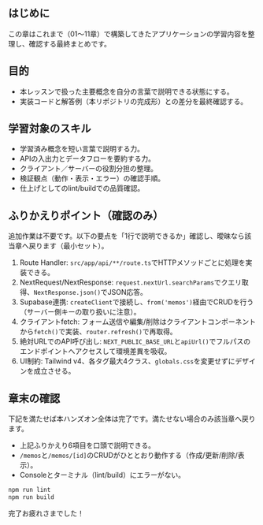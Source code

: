 ## はじめに

この章はこれまで（01〜11章）で構築してきたアプリケーションの学習内容を整理し、確認する最終まとめです。

## 目的

- 本レッスンで扱った主要概念を自分の言葉で説明できる状態にする。
- 実装コードと解答例（本リポジトリの完成形）との差分を最終確認する。

## 学習対象のスキル

- 学習済み概念を短い言葉で説明する力。
- APIの入出力とデータフローを要約する力。
- クライアント／サーバーの役割分担の整理。
- 検証観点（動作・表示・エラー）の確認手順。
- 仕上げとしてのlint/buildでの品質確認。

## ふりかえりポイント（確認のみ）

追加作業は不要です。以下の要点を「1行で説明できるか」確認し、曖昧なら該当章へ戻ります（最小セット）。

1. Route Handler: `src/app/api/**/route.ts`でHTTPメソッドごとに処理を実装できる。
2. NextRequest/NextResponse: `request.nextUrl.searchParams`でクエリ取得、`NextResponse.json()`でJSON応答。
3. Supabase連携: `createClient`で接続し、`from('memos')`経由でCRUDを行う（サーバー側キーの取り扱いに注意）。
4. クライアントfetch: フォーム送信や編集/削除はクライアントコンポーネントから`fetch()`で実装、`router.refresh()`で再取得。
5. 絶対URLでのAPI呼び出し: `NEXT_PUBLIC_BASE_URL`と`apiUrl()`でフルパスのエンドポイントへアクセスして環境差異を吸収。
6. UI制約: Tailwind v4、各タグ最大4クラス、`globals.css`を変更せずにデザインを成立させる。

## 章末の確認

下記を満たせば本ハンズオン全体は完了です。満たせない場合のみ該当章へ戻ります。

- 上記ふりかえり6項目を口頭で説明できる。
- `/memos`と`/memos/[id]`のCRUDがひととおり動作する（作成/更新/削除/表示）。
- Consoleとターミナル（lint/build）にエラーがない。

```bash
npm run lint
npm run build
```

完了お疲れさまでした！
